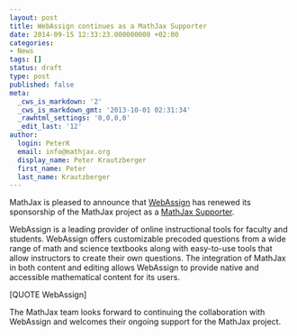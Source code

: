 ```yaml
---
layout: post
title: WebAssign continues as a MathJax Supporter
date: 2014-09-15 12:33:23.000000000 +02:00
categories:
- News
tags: []
status: draft
type: post
published: false
meta:
  _cws_is_markdown: '2'
  _cws_is_markdown_gmt: '2013-10-01 02:31:34'
  _rawhtml_settings: '0,0,0,0'
  _edit_last: '12'
author:
  login: PeterK
  email: info@mathjax.org
  display_name: Peter Krautzberger
  first_name: Peter
  last_name: Krautzberger
---
```


MathJax is pleased to announce that [WebAssign](http://www.webassign.net) has renewed its sponsorship of the MathJax project as a [MathJax Supporter](http://www.mathjax.org/sponsors/#supporters).

WebAssign is a leading provider of online instructional tools for faculty and students. WebAssign offers customizable precoded questions from a wide range of math and science textbooks along with easy-to-use tools that allow instructors to create their own questions. The integration of MathJax in both content and editing allows WebAssign to provide native and accessible mathematical content for its users.

[QUOTE WebAssign]

The MathJax team looks forward to continuing the collaboration with WebAssign and welcomes their ongoing support for the MathJax project.